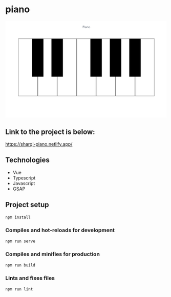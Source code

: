 # piano

![screen of the piano project](https://github.com/Sharqiewicz/piano/blob/master/pianoscreen.png?raw=true)


## Link to the project is below:
https://sharqi-piano.netlify.app/

## Technologies
- Vue
- Typescript
- Javascript
- GSAP


## Project setup
```
npm install
```

### Compiles and hot-reloads for development
```
npm run serve
```

### Compiles and minifies for production
```
npm run build
```

### Lints and fixes files
```
npm run lint
```
